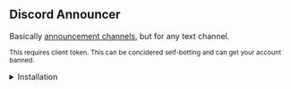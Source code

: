 ## Discord Announcer

Basically [announcement channels](https://support.discord.com/hc/articles/360032008192-), but for any text channel.

<sub>This requires client token. This can be concidered self-botting and can get your account banned.</sub>

<details>
  <summary>Installation</summary>
  
- `git clone https://github.com/c10udburst-discord/discord-announcer.git`
- create `config.json` (you can look at `config.example.json` look into [config.example.json](https://github.com/c10udburst-discord/discord-announcer/blob/master/config.example.json) to see how it should look)
- optionally set up [venv](https://docs.python.org/3/library/venv.html)
- install requirements, by running `python3 -m pip install -r requirements.txt`
- run `main.py`

</details>

